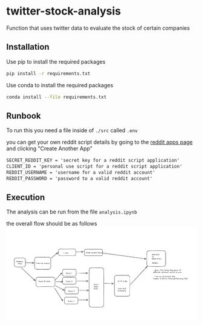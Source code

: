 # twitter-stock-analysis

Function that uses twitter data to evaluate the stock of certain companies

## Installation
Use pip to install the required packages

```bash
pip install -r requirements.txt
```

Use conda to install the required packages

```bash
conda install --file requirements.txt
```
## Runbook
To run this you need a file inside of `./src` called `.env`

you can get your own reddit script details by going to the [reddit apps page](https://www.reddit.com/prefs/apps)
and clicking "Create Another App"

```
SECRET_REDDIT_KEY = 'secret key for a reddit script application'
CLIENT_ID = 'personal use script for a reddit script application'
REDDIT_USERNAME = 'username for a valid reddit account'
REDDIT_PASSWORD = 'password to a valid reddit account'
```
## Execution
The analysis can be run from the file `analysis.ipynb`

the overall flow should be as follows
![the flow diagram](flow.png)    